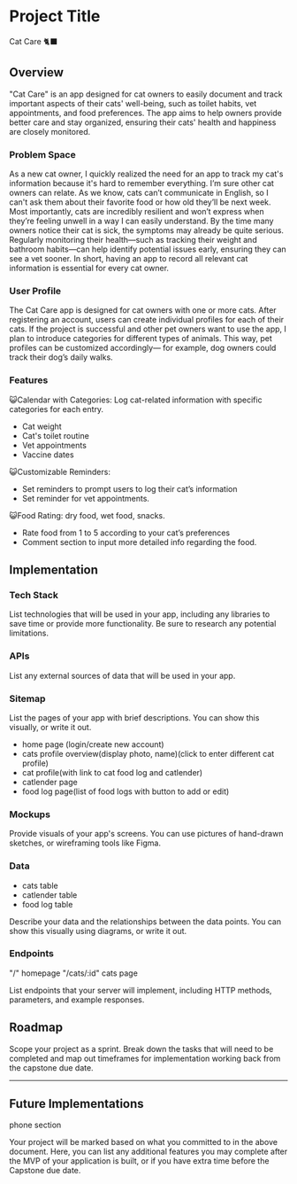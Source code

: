 # Project Title

Cat Care 🐈‍⬛

## Overview

"Cat Care" is an app designed for cat owners to easily document and track important aspects of their cats' well-being, such as toilet habits, vet appointments, and food preferences. The app aims to help owners provide better care and stay organized, ensuring their cats' health and happiness are closely monitored.

### Problem Space

As a new cat owner, I quickly realized the need for an app to track my cat's information because it's hard to remember everything. I’m sure other cat owners can relate. 
As we know, cats can’t communicate in English, so I can't ask them about their favorite food or how old they’ll be next week. Most importantly, cats are incredibly resilient and won’t express when they’re feeling unwell in a way I can easily understand. By the time many owners notice their cat is sick, the symptoms may already be quite serious. Regularly monitoring their health—such as tracking their weight and bathroom habits—can help identify potential issues early, ensuring they can see a vet sooner. 
In short, having an app to record all relevant cat information is essential for every cat owner.

### User Profile

The Cat Care app is designed for cat owners with one or more cats. After registering an account, users can create individual profiles for each of their cats. If the project is successful and other pet owners want to use the app, I plan to introduce categories for different types of animals. This way, pet profiles can be customized accordingly— for example, dog owners could track their dog’s daily walks.

### Features

😺Calendar with Categories: Log cat-related information with specific categories for each entry.
- Cat weight
- Cat's toilet routine
- Vet appointments
- Vaccine dates

😺Customizable Reminders: 
- Set reminders to prompt users to log their cat’s information
- Set reminder for vet appointments.

😺Food Rating: dry food, wet food, snacks.
- Rate food from 1 to 5 according to your cat’s preferences
- Comment section to input more detailed info regarding the food.

## Implementation

### Tech Stack

List technologies that will be used in your app, including any libraries to save time or provide more functionality. Be sure to research any potential limitations.

### APIs

List any external sources of data that will be used in your app.

### Sitemap

List the pages of your app with brief descriptions. You can show this visually, or write it out.

- home page (login/create new account)
- cats profile overview(display photo, name)(click to enter different cat profile)
- cat profile(with link to cat food log and catlender)
- catlender page
- food log page(list of food logs with button to add or edit)

### Mockups

Provide visuals of your app's screens. You can use pictures of hand-drawn sketches, or wireframing tools like Figma.

### Data

- cats table
- catlender table
- food log table

Describe your data and the relationships between the data points. You can show this visually using diagrams, or write it out.

### Endpoints

"/" homepage
"/cats/:id" cats page

List endpoints that your server will implement, including HTTP methods, parameters, and example responses.

## Roadmap

Scope your project as a sprint. Break down the tasks that will need to be completed and map out timeframes for implementation working back from the capstone due date.

---

## Future Implementations

phone section

Your project will be marked based on what you committed to in the above document. Here, you can list any additional features you may complete after the MVP of your application is built, or if you have extra time before the Capstone due date.
